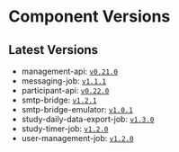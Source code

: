 # Component Versions


## Latest Versions

- management-api: [`v0.21.0`](https://github.com/case-framework/case-backend/releases/tag/management-api@v0.21.0)
- messaging-job: [`v1.1.1`](https://github.com/case-framework/case-backend/releases/tag/messaging-job@v1.1.1)
- participant-api: [`v0.22.0`](https://github.com/case-framework/case-backend/releases/tag/participant-api@v0.22.0)
- smtp-bridge: [`v1.2.1`](https://github.com/case-framework/case-backend/releases/tag/smtp-bridge@v1.2.1)
- smtp-bridge-emulator: [`v1.0.1`](https://github.com/case-framework/case-backend/releases/tag/smtp-bridge-emulator@v1.0.1)
- study-daily-data-export-job: [`v1.3.0`](https://github.com/case-framework/case-backend/releases/tag/study-daily-data-export-job@v1.3.0)
- study-timer-job: [`v1.2.0`](https://github.com/case-framework/case-backend/releases/tag/study-timer-job@v1.2.0)
- user-management-job: [`v1.2.0`](https://github.com/case-framework/case-backend/releases/tag/user-management-job@v1.2.0)

